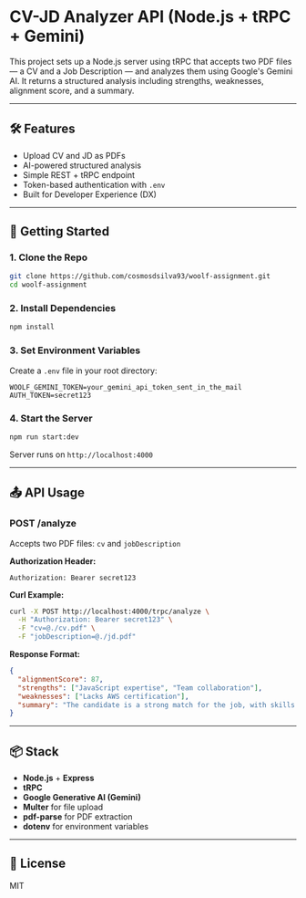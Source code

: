 # CV-JD Analyzer API (Node.js + tRPC + Gemini)

This project sets up a Node.js server using tRPC that accepts two PDF files — a CV and a Job Description — and analyzes them using Google's Gemini AI. It returns a structured analysis including strengths, weaknesses, alignment score, and a summary.

---

## 🛠 Features

- Upload CV and JD as PDFs
- AI-powered structured analysis
- Simple REST + tRPC endpoint
- Token-based authentication with `.env`
- Built for Developer Experience (DX)

---

## 🚀 Getting Started

### 1. Clone the Repo

```bash
git clone https://github.com/cosmosdsilva93/woolf-assignment.git
cd woolf-assignment
```

### 2. Install Dependencies

```bash
npm install
```

### 3. Set Environment Variables

Create a `.env` file in your root directory:

```env
WOOLF_GEMINI_TOKEN=your_gemini_api_token_sent_in_the_mail
AUTH_TOKEN=secret123
```

### 4. Start the Server

```bash
npm run start:dev

```

Server runs on `http://localhost:4000`

---

## 📤 API Usage

### POST /analyze

Accepts two PDF files: `cv` and `jobDescription`

**Authorization Header:**

```http
Authorization: Bearer secret123
```

**Curl Example:**

```bash
curl -X POST http://localhost:4000/trpc/analyze \
  -H "Authorization: Bearer secret123" \
  -F "cv=@./cv.pdf" \
  -F "jobDescription=@./jd.pdf"
```

**Response Format:**

```json
{
  "alignmentScore": 87,
  "strengths": ["JavaScript expertise", "Team collaboration"],
  "weaknesses": ["Lacks AWS certification"],
  "summary": "The candidate is a strong match for the job, with skills in frontend and backend."
}
```

---

## 📦 Stack

- **Node.js** + **Express**
- **tRPC**
- **Google Generative AI (Gemini)**
- **Multer** for file upload
- **pdf-parse** for PDF extraction
- **dotenv** for environment variables

---

## 📄 License

MIT
